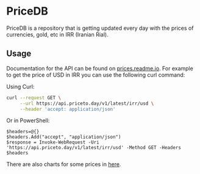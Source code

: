 # PriceDB

PriceDB is a repository that is getting updated every day with the prices of currencies, gold, etc in IRR (Iranian Rial).

## Usage

Documentation for the API can be found on [prices.readme.io](https://prices.readme.io/). For example to get the price of USD in IRR you can use the following curl command:

Using Curl:

```bash
curl --request GET \
     --url https://api.priceto.day/v1/latest/irr/usd \
     --header 'accept: application/json'
```

Or in PowerShell:

```pwsh
$headers=@{}
$headers.Add("accept", "application/json")
$response = Invoke-WebRequest -Uri 'https://api.priceto.day/v1/latest/irr/usd' -Method GET -Headers $headers
```

There are also charts for some prices in [here](charts.md).
